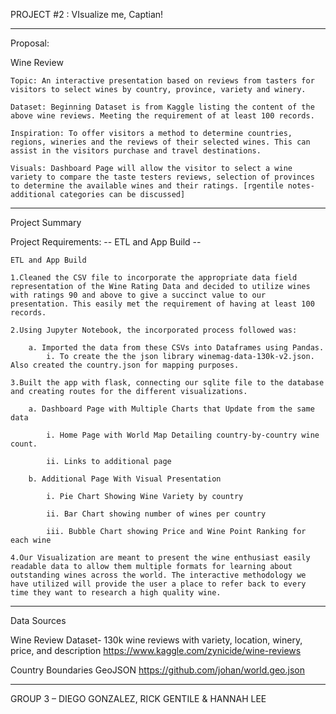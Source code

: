 PROJECT #2 : VIsualize me, Captian!

---

Proposal: 

Wine Review

	Topic: An interactive presentation based on reviews from tasters for visitors to select wines by country, province, variety and winery.
	
	Dataset: Beginning Dataset is from Kaggle listing the content of the above wine reviews. Meeting the requirement of at least 100 records. 

	Inspiration: To offer visitors a method to determine countries, regions, wineries and the reviews of their selected wines. This can assist in the visitors purchase and travel destinations.
	
	Visuals: Dashboard Page will allow the visitor to select a wine variety to compare the taste testers reviews, selection of provinces to determine the available wines and their ratings. [rgentile notes-additional categories can be discussed]

----
Project Summary

Project Requirements: -- ETL and App Build --

	ETL and App Build
	
	1.Cleaned the CSV file to incorporate the appropriate data field representation of the Wine Rating Data and decided to utilize wines with ratings 90 and above to give a succinct value to our presentation. This easily met the requirement of having at least 100 records.
	
	2.Using Jupyter Notebook, the incorporated process followed was:
	
		a. Imported the data from these CSVs into Dataframes using Pandas.
			i. To create the the json library winemag-data-130k-v2.json. Also created the country.json for mapping purposes.
		
	3.Built the app with flask, connecting our sqlite file to the database and creating routes for the different visualizations.
	
		a. Dashboard Page with Multiple Charts that Update from the same data
	
			i. Home Page with World Map Detailing country-by-country wine count.
	
			ii. Links to additional page
		
		b. Additional Page With Visual Presentation
	
			i. Pie Chart Showing Wine Variety by country
	
			ii. Bar Chart showing number of wines per country
	
			iii. Bubble Chart showing Price and Wine Point Ranking for each wine
	
	4.Our Visualization are meant to present the wine enthusiast easily readable data to allow them multiple formats for learning about outstanding wines across the world. The interactive methodology we have utilized will provide the user a place to refer back to every time they want to research a high quality wine.

----
Data Sources

Wine Review Dataset- 130k wine reviews with variety, location, winery, price, and description
https://www.kaggle.com/zynicide/wine-reviews

Country Boundaries GeoJSON
https://github.com/johan/world.geo.json

---
GROUP 3 – DIEGO GONZALEZ, RICK GENTILE & HANNAH LEE
